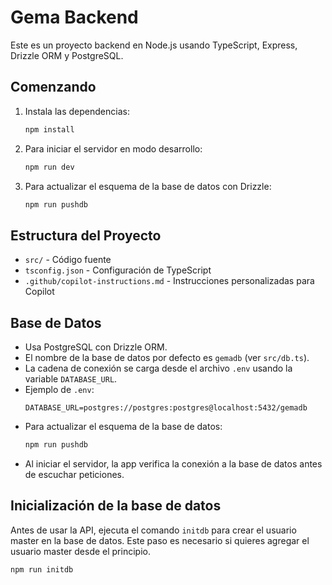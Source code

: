 # Gema Backend

Este es un proyecto backend en Node.js usando TypeScript, Express, Drizzle ORM y PostgreSQL.

## Comenzando

1. Instala las dependencias:
   ```sh
   npm install
   ```
2. Para iniciar el servidor en modo desarrollo:
   ```sh
   npm run dev
   ```
3. Para actualizar el esquema de la base de datos con Drizzle:
   ```sh
   npm run pushdb
   ```

## Estructura del Proyecto

- `src/` - Código fuente
- `tsconfig.json` - Configuración de TypeScript
- `.github/copilot-instructions.md` - Instrucciones personalizadas para Copilot

## Base de Datos

- Usa PostgreSQL con Drizzle ORM.
- El nombre de la base de datos por defecto es `gemadb` (ver `src/db.ts`).
- La cadena de conexión se carga desde el archivo `.env` usando la variable `DATABASE_URL`.
- Ejemplo de `.env`:
  ```env
  DATABASE_URL=postgres://postgres:postgres@localhost:5432/gemadb
  ```
- Para actualizar el esquema de la base de datos:
  ```sh
  npm run pushdb
  ```
- Al iniciar el servidor, la app verifica la conexión a la base de datos antes de escuchar peticiones.

## Inicialización de la base de datos

Antes de usar la API, ejecuta el comando `initdb` para crear el usuario master en la base de datos. Este paso es necesario si quieres agregar el usuario master desde el principio.

```sh
npm run initdb
```


